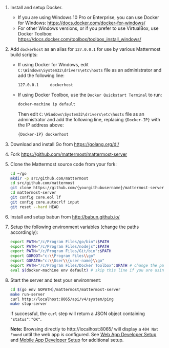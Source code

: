 1. Install and setup Docker.

    * If you are using Windows 10 Pro or Enterprise, you can use Docker for Windows: https://docs.docker.com/docker-for-windows/
    * For other Windows versions, or if you prefer to use VirtualBox, use Docker Toolbox: https://docs.docker.com/toolbox/toolbox_install_windows/

2. Add `dockerhost` as an alias for `127.0.0.1` for use by various Mattermost build scripts:

    * If using Docker for Windows, edit `C:\Windows\System32\drivers\etc\hosts` file as an administrator and add the following line:

        ```sh
        127.0.0.1     dockerhost
        ```

    * If using Docker Toolbox, use the `Docker Quickstart Terminal` to run:

        ```txt
        docker-machine ip default
        ```

        Then edit `C:\Windows\System32\drivers\etc\hosts` file as an administrator and add the following line, replacing `{Docker-IP}` with the IP address above:

        ```txt
        {Docker-IP} dockerhost
        ```

3. Download and install Go from https://golang.org/dl/

4. Fork https://github.com/mattermost/mattermost-server

5. Clone the Mattermost source code from your fork:

    ```sh
    cd ~/go
    mkdir -p src/github.com/mattermost
    cd src/github.com/mattermost
    git clone https://github.com/{yourgithubusername}/mattermost-server.git
    cd mattermost-server
    git config core.eol lf
    git config core.autocrlf input
    git reset --hard HEAD
    ```

6. Install and setup babun from http://babun.github.io/

7. Setup the following environment variables (change the paths accordingly):

    ```sh
    export PATH="/c/Program Files/go/bin":$PATH
    export PATH="/c/Program Files/nodejs":$PATH
    export PATH="/c/Program Files/Git/bin":$PATH
    export GOROOT="c:\\Program Files\\go"
    export GOPATH="c:\\User\\{user-name}\\go"
    export PATH="/c/Program Files/Docker Toolbox":$PATH # change the path accordingly if you are using Docker for Windows
    eval $(docker-machine env default) # skip this line if you are using Docker for Windows
    ```

8. Start the server and test your environment:

    ```sh
    cd $(go env GOPATH)/mattermost/mattermost-server
    make run-server
    curl http://localhost:8065/api/v4/system/ping
    make stop-server
    ```

    If successful, the `curl` step will return a JSON object containing `"status":"OK"`.

    **Note:** Browsing directly to http://localhost:8065/ will display a `404 Not Found` until the web app is configured. See [Web App Developer Setup](https://developers.mattermost.com/contribute/webapp/developer-setup/) and [Mobile App Developer Setup](https://developers.mattermost.com/contribute/mobile/developer-setup/) for additional setup.
